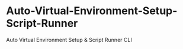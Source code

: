 # Auto-Virtual-Environment-Setup-Script-Runner
Auto Virtual Environment Setup &amp; Script Runner CLI
